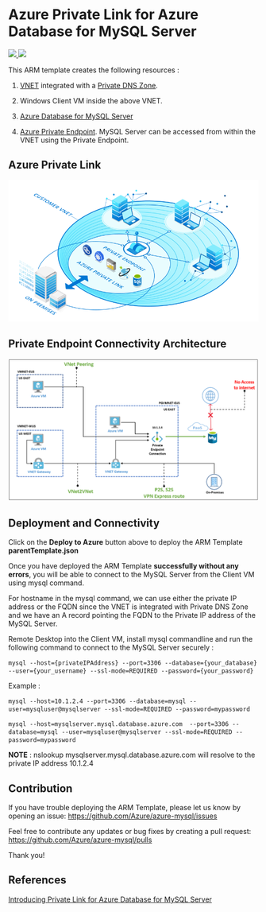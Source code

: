 # Azure Private Link for Azure Database for MySQL Server


<a href="https://portal.azure.com/#create/Microsoft.Template/uri/https%3A%2F%2Fraw.githubusercontent.com%2FAzure%2Fazure-mysql%2Fmaster%2Farm-templates%2FExampleWithPrivateLink%2FNewServerAndVnet%2Ftemplate.json" target="_blank">
    <img src="http://azuredeploy.net/deploybutton.png" />
</a>
<a href="http://armviz.io/#/?load=https%3A%2F%2Fraw.githubusercontent.com%2FAzure%2Fazure-mysql%2Fmaster%2Farm-templates%2FExampleWithPrivateLink%2FNewServerAndVnet%2Ftemplate.json" target="_blank">
    <img src="http://armviz.io/visualizebutton.png"/>
</a>

This ARM template creates the following resources : 

1. [VNET](https://docs.microsoft.com/en-us/azure/virtual-network/virtual-networks-overview)
integrated with a [Private DNS Zone](https://docs.microsoft.com/en-us/azure/dns/private-dns-overview). 

2. Windows Client VM inside the above VNET.

3. [Azure Database for MySQL Server](https://docs.microsoft.com/en-us/azure/mysql/overview)

4. [Azure Private Endpoint](https://docs.microsoft.com/en-us/azure/private-link/private-endpoint-overview). 
   MySQL Server can be accessed from within the VNET using the Private Endpoint. 


## Azure Private Link

![Architecture](https://raw.githubusercontent.com/Azure/azure-mysql/master/arm-templates/ExampleWithPrivateLink/NewServerAndVnet/privatelink.jpg)

## Private Endpoint Connectivity Architecture

![PrivateEndpoint](https://raw.githubusercontent.com/Azure/azure-mysql/master/arm-templates/ExampleWithPrivateLink/NewServerAndVnet/architecture.jpg)


## Deployment and Connectivity

Click on the **Deploy to Azure** button above to deploy the ARM Template **parentTemplate.json**

Once you have deployed the ARM Template **successfully without any errors**, you will be able to connect to the MySQL Server from the Client VM using mysql command. 

For hostname in the mysql command, we can use either the private IP address or the FQDN since the VNET is integrated with Private DNS Zone and we have an A record pointing the FQDN to the Private IP address of the MySQL Server. 

Remote Desktop into the Client VM, install mysql commandline and run the following command to connect to the MySQL Server securely : 

```
mysql --host={privateIPAddress} --port=3306 --database={your_database} --user={your_username} --ssl-mode=REQUIRED --password={your_password}
```

Example : 

```
mysql --host=10.1.2.4 --port=3306 --database=mysql --user=mysqluser@mysqlserver --ssl-mode=REQUIRED --password=mypassword
```

```
mysql --host=mysqlserver.mysql.database.azure.com  --port=3306 --database=mysql --user=mysqluser@mysqlserver --ssl-mode=REQUIRED --password=mypassword
```

**NOTE** : nslookup mysqlserver.mysql.database.azure.com will resolve to the private IP address 10.1.2.4 


## Contribution 


If you have trouble deploying the ARM Template, please let us know by opening an issue: https://github.com/Azure/azure-mysql/issues

Feel free to contribute any updates or bug fixes by creating a pull request: https://github.com/Azure/azure-mysql/pulls

Thank you!

## References 

[Introducing Private Link for Azure Database for MySQL Server](https://techcommunity.microsoft.com/t5/azure-database-for-mysql/introducing-private-link-for-azure-database-for-mysql/ba-p/1093244)


